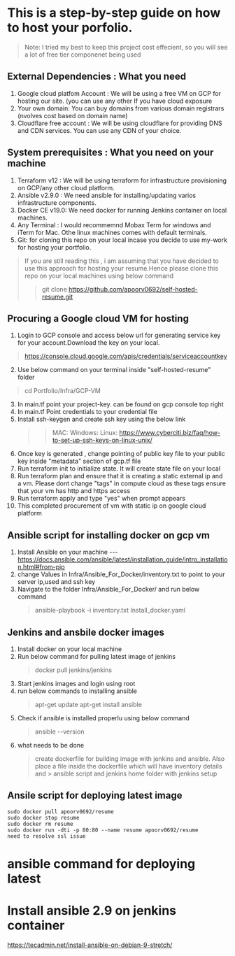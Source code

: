 # This is a step-by-step guide on how to host your porfolio.

> Note: I tried my best to keep this project cost effecient, so you will see a lot of free tier componenet being used

## External Dependencies :  What you need
1. Google cloud platfom Account : We will be using a free VM on GCP for hosting  our site. (you can use any other If you have cloud exposure
2. Your own domain: You can buy domains from various domain registrars (nvolves cost based on domain name)
3. Cloudflare free account :  We will be using cloudflare for providing DNS and CDN services. You can use any CDN of your choice.

## System prerequisites : What you need on your machine

1. Terraform v12 : We will be using terraform for infrastructure provisioning on GCP/any other cloud platform.
2. Ansible v2.9.0 :  We need ansible for installing/updating varios infrastructure components.
3. Docker CE v19.0:  We need docker for running Jenkins container on local machines.
4. Any Terminal : I would recommemnd Mobax Term for windows and iTerm for Mac. Othe linux machines comes with default terminals.
5. Git: for cloning this repo on your local incase you decide to use my-work for hosting your portfolio.


 >If you are still reading this , i am assuming that you have decided to use this approach for hosting your resume.Hence please clone this repo on your local machines using below command
>>   git clone https://github.com/apoorv0692/self-hosted-resume.git

## Procuring a Google cloud VM for hosting
1. Login to GCP console and access below url for generating service key for your account.Download the key on your local.
> https://console.cloud.google.com/apis/credentials/serviceaccountkey
2. Use below command on your terminal inside "self-hosted-resume" folder  
> cd Portfolio/Infra/GCP-VM 
3. In main.tf point your project-key. can be found on gcp console top right
4. In main.tf Point credentials to your credential file
5. Install ssh-keygen and create ssh key using the below link 
    >> MAC: 
    >> Windows:
    >> Linux: https://www.cyberciti.biz/faq/how-to-set-up-ssh-keys-on-linux-unix/
6. Once key is generated , change pointing of public key file to your public key inside "metadata" section of gcp.tf file 
7. Run terraform init to initialize state. It will create state file on your local
8. Run terraform plan and ensure that it is creating a static external ip and a vm. Please dont change "tags" in compute cloud as these tags ensure   that your vm has http and https access
9. Run terraform apply and type "yes" when prompt appears
10. This completed procurement of vm with static ip on google cloud platform




## Ansible script for installing docker on gcp vm
1. Install Ansible on your machine  --- https://docs.ansible.com/ansible/latest/installation_guide/intro_installation.html#from-pip
2. change Values in Infra/Ansible_For_Docker/inventory.txt to point to your server ip,used and ssh key
3. Navigate to the folder Infra/Ansible_For_Docker/  and run  below command
   > ansible-playbook -i inventory.txt Install_docker.yaml


## Jenkins and ansbile docker images
1. Install docker on your local machine
2. Run below command for pulling latest image of jenkins
    > docker pull jenkins/jenkins
3. Start jenkins images and login using root
4. run below commands to installing ansible
    > apt-get update
    > apt-get install ansible
5. Check if ansible is installed properlu using  below command
   > ansible --version
6. what needs to be done
    > create dockerfile for building image with jenkins and ansible. Also place a file inside the dockerfile which will have inventory details and >  ansible script and jenkins home folder with jenkins setup    


## Ansile script for deploying latest image
    sudo docker pull apoorv0692/resume
    sudo docker stop resume
    sudo docker rm resume
    sudo docker run -dti -p 80:80 --name resume apoorv0692/resume
    need to resolve ssl issue    

# ansible command for deploying latest     


# Install ansible 2.9 on jenkins container
https://tecadmin.net/install-ansible-on-debian-9-stretch/